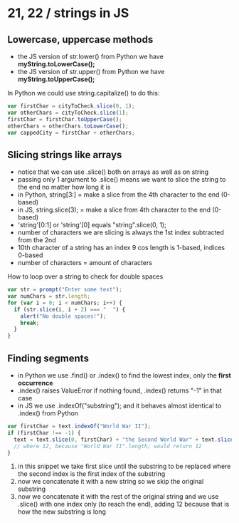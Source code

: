 # 21, 22 / strings in JS

## Lowercase, uppercase methods
- the JS version of str.lower() from Python we have **myString.toLowerCase();**
- the JS version of str.upper() from Python we have **myString.toUpperCase();**

In Python we could use string.capitalize() to do this:
```js
var firstChar = cityToCheck.slice(0, 1);
var otherChars = cityToCheck.slice(1);
firstChar = firstChar.toUpperCase();
otherChars = otherChars.toLowerCase();
var cappedCity = firstChar + otherChars;
```

## Slicing strings like arrays
- notice that we can use .slice() both on arrays as well as on string
- passing only 1 argument to .slice() means we want to slice the string to the end no matter how long it is
- in Python, string[3:] = make a slice from the 4th character to the end (0-based)
- in JS, string.slice(3); = make a slice from 4th character to the end (0-based)
- 'string'[0:1] or 'string'[0] equals "string".slice(0, 1);
- number of characters we are slicing is always the 1st index subtracted from the 2nd 
- 10th character of a string has an index 9 cos length is 1-based, indices 0-based
- number of characters = amount of characters

How to loop over a string to check for double spaces
```js
var str = prompt("Enter some text");
var numChars = str.length;
for (var i = 0; i < numChars; i++) {
  if (str.slice(i, i + 2) === "  ") {
    alert("No double spaces!");
    break;
  }
}
```

## Finding segments 

- in Python we use .find() or .index() to find the lowest index, only the **first occurrence** 
- .index() raises ValueError if nothing found, .index() returns "-1" in that case
- in JS we use .indexOf("substring"); and it behaves almost identical to .index() from Python

```js
var firstChar = text.indexOf("World War II");
if (firstChar !== -1) {
  text = text.slice(0, firstChar) + "the Second World War" + text.slice(firstChar + 12);
  // where 12, because "World War II".length; would return 12
}
```

1. in this snippet we take first slice until the substring to be replaced where the second index is the first index of the substring
2. now we concatenate it with a new string so we skip the original substring
3. now we concatenate it with the rest of the original string and we use .slice() with one index only (to reach the end), adding 12 because that is how the new substring is long
